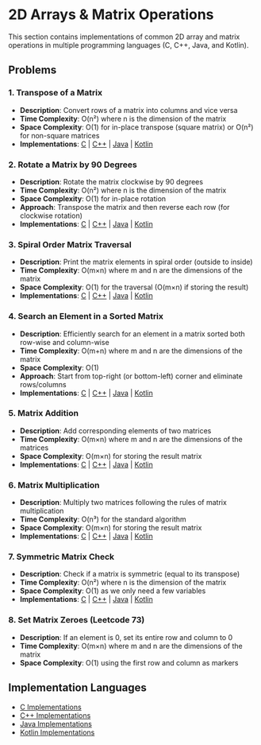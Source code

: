 # 2D Arrays & Matrix Operations

This section contains implementations of common 2D array and matrix operations in multiple programming languages (C, C++, Java, and Kotlin).

## Problems

### 1. Transpose of a Matrix
- **Description**: Convert rows of a matrix into columns and vice versa
- **Time Complexity**: O(n²) where n is the dimension of the matrix
- **Space Complexity**: O(1) for in-place transpose (square matrix) or O(n²) for non-square matrices
- **Implementations**: [C](./C/transposeMatrix.c) | [C++](./C++/transposeMatrix.cpp) | [Java](./java/TransposeMatrix.java) | [Kotlin](./Kotlin/TransposeMatrix.kt)

### 2. Rotate a Matrix by 90 Degrees
- **Description**: Rotate the matrix clockwise by 90 degrees
- **Time Complexity**: O(n²) where n is the dimension of the matrix
- **Space Complexity**: O(1) for in-place rotation
- **Approach**: Transpose the matrix and then reverse each row (for clockwise rotation)
- **Implementations**: [C](./C/rotateMatrix.c) | [C++](./C++/rotateMatrix.cpp) | [Java](./java/RotateMatrix.java) | [Kotlin](./Kotlin/RotateMatrix.kt)

### 3. Spiral Order Matrix Traversal
- **Description**: Print the matrix elements in spiral order (outside to inside)
- **Time Complexity**: O(m×n) where m and n are the dimensions of the matrix
- **Space Complexity**: O(1) for the traversal (O(m×n) if storing the result)
- **Implementations**: [C](./C/spiralTraversal.c) | [C++](./C++/spiralTraversal.cpp) | [Java](./java/SpiralTraversal.java) | [Kotlin](./Kotlin/SpiralTraversal.kt)

### 4. Search an Element in a Sorted Matrix
- **Description**: Efficiently search for an element in a matrix sorted both row-wise and column-wise
- **Time Complexity**: O(m+n) where m and n are the dimensions of the matrix
- **Space Complexity**: O(1)
- **Approach**: Start from top-right (or bottom-left) corner and eliminate rows/columns
- **Implementations**: [C](./C/searchMatrix.c) | [C++](./C++/searchMatrix.cpp) | [Java](./java/SearchMatrix.java) | [Kotlin](./Kotlin/SearchMatrix.kt)

### 5. Matrix Addition
- **Description**: Add corresponding elements of two matrices
- **Time Complexity**: O(m×n) where m and n are the dimensions of the matrices
- **Space Complexity**: O(m×n) for storing the result matrix
- **Implementations**: [C](./C/matrixAddition.c) | [C++](./C++/matrixAddition.cpp) | [Java](./java/MatrixAddition.java) | [Kotlin](./Kotlin/MatrixAddition.kt)

### 6. Matrix Multiplication
- **Description**: Multiply two matrices following the rules of matrix multiplication
- **Time Complexity**: O(n³) for the standard algorithm
- **Space Complexity**: O(m×n) for storing the result matrix
- **Implementations**: [C](./C/matrixMultiplication.c) | [C++](./C++/matrixMultiplication.cpp) | [Java](./java/MatrixMultiplication.java) | [Kotlin](./Kotlin/MatrixMultiplication.kt)

### 7. Symmetric Matrix Check
- **Description**: Check if a matrix is symmetric (equal to its transpose)
- **Time Complexity**: O(n²) where n is the dimension of the matrix
- **Space Complexity**: O(1) as we only need a few variables
- **Implementations**: [C](./C/symmetricMatrix.c) | [C++](./C++/symmetricMatrix.cpp) | [Java](./java/SymmetricMatrix.java) | [Kotlin](./Kotlin/SymmetricMatrix.kt)

### 8. Set Matrix Zeroes (Leetcode 73)
- **Description**: If an element is 0, set its entire row and column to 0
- **Time Complexity**: O(m×n) where m and n are the dimensions of the matrix
- **Space Complexity**: O(1) using the first row and column as markers

## Implementation Languages
- [C Implementations](./C/)
- [C++ Implementations](./C++/)
- [Java Implementations](./java/)
- [Kotlin Implementations](./Kotlin/)